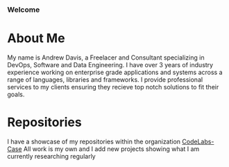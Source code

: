 ### Welcome
# About Me
My name is Andrew Davis, a Freelacer and Consultant specializing in DevOps, Software and Data Engineering. I have over 3 years of industry experience working on enterprise grade applications and systems across a range of languages, libraries and frameworks. I provide professional services to my clients ensuring they recieve top notch solutions to fit their goals.

# Repositories
I have a showcase of my repositories within the organization [CodeLabs-Case](https://github.com/CodeLabs-Case/)
All work is my own and I add new projects showing what I am currently researching regularly